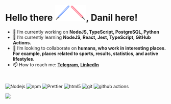 # Hello there <img alt="Blue Light Sabre General Kenobi" src="images/Blue-Lightsabre-PNG.png" style="height: 50px; transform: scaleX(-1)"><img alt="Red Light Sabre General Grievous" src="images/Red-Lightsabre-PNG.png" style="height: 50px">, Danil here!

<!--
**DanilCrazy99/danilcrazy99** is a ✨ _special_ ✨ repository because its `README.md` (this file) appears on your GitHub profile.

Here are some ideas to get you started:
-->
<!--
- 🤔 I’m looking for help with ...
- ⚡ Fun fact: ...
-->
- 🔭 I’m currently working on <b>NodeJS, TypeScript, PostgreSQL, Python</b>
- 🌱 I’m currently learning <b>NodeJS, React, Jest, TypeScript, GitHub Actions.</b>
- 👯 I’m looking to collaborate on <b>humans, who work in interesting places. For example, places related to sports, results, statistics, and active lifestyles.</b>
- 📫 How to reach me: <b>[Telegram](https://t.me/DanilCrazy99),  [LinkedIn](https://www.linkedin.com/in/danilcrazy99/)</b>

<br>
<p>
<img alt="Nodejs" src="https://img.shields.io/badge/-Nodejs-43853d?style=flat-square&logo=Node.js&logoColor=white" />
<img alt="npm" src="https://img.shields.io/badge/-NPM-CB3837?style=flat-square&logo=npm&logoColor=white" />
<img alt="Prettier" src="https://img.shields.io/badge/-Prettier-F7B93E?style=flat-square&logo=prettier&logoColor=white" />
<img alt="html5" src="https://img.shields.io/badge/-HTML5-E34F26?style=flat-square&logo=html5&logoColor=white" />
<img alt="git" src="https://img.shields.io/badge/-Git-F05032?style=flat-square&logo=git&logoColor=white" />
<img alt="github actions" src="https://img.shields.io/badge/-Github_Actions-2088FF?style=flat-square&logo=github-actions&logoColor=white" />
</p>
<a href="https://github.com/anuraghazra/github-readme-stats"><img src="https://github-readme-stats.vercel.app/api?username=DanilCrazy99&theme=synthwave&show_icons=true" width="350" align="left" /></a>

